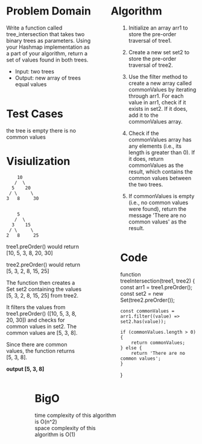 <div style="float: left; width: 45%;">
<h1> Problem Domain </h1>
<p>
Write a function called tree_intersection that takes two binary trees as parameters. Using your Hashmap implementation as a part of your algorithm, return a set of values found in both trees.
</p>

<ul> <li>Input:  two trees </li>
<li> Output: new array of trees equal values</li>
 </ul> </div>

<div style="float: right; width: 45%;">
<h1> Algorithm </h1>
<ol>

1. Initialize an array arr1 to store the pre-order traversal of tree1.

2. Create a new set set2 to store the pre-order traversal of tree2.

3. Use the filter method to create a new array called commonValues by iterating through arr1. For each value in arr1, check if it exists in set2. If it does, add it to the commonValues array.

4. Check if the commonValues array has any elements (i.e., its length is greater than 0). If it does, return commonValues as the result, which contains the common values between the two trees.

5. If commonValues is empty (i.e., no common values were found), return the message 'There are no common values' as the result.

</ol>
</div>

<div style="float: left; width: 45%;">
<h1> Test Cases </h1>
the tree is empty 
there is no common values
</div>

<div style="float: left ; width: 40%;">
<h1> Visiulization </h1> 

        10                                                             
       /  \
      5    20
     / \     \
    3   8     30        


        5
       /  \
      3    15
     / \     \
    2   8     25



tree1.preOrder() would return [10, 5, 3, 8, 20, 30] </br>

tree2.preOrder() would return [5, 3, 2, 8, 15, 25] </br>

The function then creates a Set set2 containing the values [5, 3, 2, 8, 15, 25] from tree2.

It filters the values from tree1.preOrder() ([10, 5, 3, 8, 20, 30]) and checks for common values in set2. The common values are [5, 3, 8]. </br>

Since there are common values, the function returns [5, 3, 8]. </br>

<strong> output [5, 3, 8] </strong>
 </pre></code>
</div>

<div style="float: right; width: 40%;">
<h1> Code </h1> 
function treeIntersection(tree1, tree2) {
    const arr1 = tree1.preOrder();
    const set2 = new Set(tree2.preOrder());

    const commonValues = arr1.filter((value) => set2.has(value));

    if (commonValues.length > 0) {
        return commonValues;
    } else {
        return 'There are no common values';
    }
}
 </pre></code>
</div>



<div style="float: right; width: 45%;">
<h1> BigO </h1>
 time complexity of this algorithm is O(n^2) </br>
 space complexity of this algorithm is O(1)
</div>
